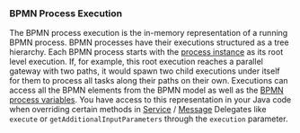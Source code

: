 ### BPMN Process Execution

The BPMN process execution is the in-memory representation of a running BPMN process. BPMN processes have their 
executions structured as a tree hierarchy. Each BPMN process 
starts with the [process instance](https://docs.camunda.org/manual/7.20/user-guide/process-engine/process-engine-concepts/#process-instances)
as its root level execution. If, for example, this root execution reaches a parallel gateway with two paths, it would spawn two child executions 
under itself for them to process all tasks along their paths on their own.
Executions can access all the BPMN elements from the BPMN model as well as the [BPMN process variables](../../concepts/dsf/bpmn-process-variables.md).
You have access to this representation in your Java code when overriding certain methods in [Service](../../concepts/dsf/service-delegates.md) / [Message](../../concepts/dsf/message-delegates.md) Delegates
like `execute` or `getAdditionalInputParameters` through the `execution` parameter.